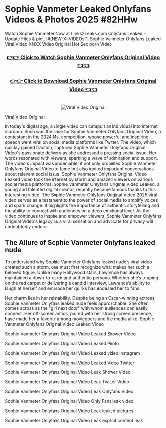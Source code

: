 # Sophie Vanmeter Leaked Onlyfans Videos & Photos 2025 #82HHw

Watch Sophie Vanmeter Now at Links2Leaks.com Onlyfans Leaked - Update Files & pict. !#[NEW-X~VIDEOs™] Sophie Vanmeter Onlyfans Leaked Viral Video XNXX Video Original Hot Sex porn Video
<br>
<div align="center">
<h3><a href="https://links2leaks.com/sophievanmeter" rel="nofollow">👉👉 Click to Watch Sophie Vanmeter Onlyfans Original Video 👈👈</a></h3>
<h3><a href="https://links2leaks.com/sophievanmeter" rel="nofollow">👉👉 Click to Download Sophie Vanmeter Onlyfans Original Video 👈👈</a></h3>
<br>
<a href="https://links2leaks.com/sophievanmeter" rel="nofollow"><img src="https://i.ibb.co/Gkj2r4b/banner.png" alt="Viral Video Original" style="max-width: 100%; display: inline-block;" data-target="animated-image.originalImage"></a>
</div>

Viral Video Original

In today's digital age, a single video can catapult an individual into internet stardom. Such was the case for Sophie Vanmeter Onlyfans Original Video, a contestant in the 2024 Ms. competition, whose powerful and inspiring speech went viral on social media platforms like Twitter.
The video, which quickly gained traction, captured Sophie Vanmeter Onlyfans Original Video's passionate delivery as she addressed a pressing social issue. Her words resonated with viewers, sparking a wave of admiration and support. The video's impact was undeniable; it not only propelled Sophie Vanmeter Onlyfans Original Video to fame but also ignited important conversations about relevant social issue.
Sophie Vanmeter Onlyfans Original Video Leaked video took the internet by storm and amazed viewers on various social media platforms. Sophie Vanmeter Onlyfans Original Video Leaked, a young and talented digital creator, recently became famous thanks to this interesting video.
The Sophie Vanmeter Onlyfans Original Video 2025 viral video serves as a testament to the power of social media to amplify voices and spark change. It highlights the importance of authentic storytelling and the ability to connect with audiences on a deep emotional level. As the video continues to inspire and empower viewers, Sophie Vanmeter Onlyfans Original Video's legacy as a viral sensation and advocate for privacy will undoubtedly endure.

<h2>The Allure of Sophie Vanmeter Onlyfans leaked nude</h2>


To understand why Sophie Vanmeter Onlyfans leaked nude’s viral video created such a storm, one must first recognize what makes her such a beloved figure. Unlike many Hollywood stars, Lawrence has always maintained a down-to-earth and authentic persona. Whether she’s tripping on the red carpet or delivering a candid interview, Lawrence’s ability to laugh at herself and embrace her quirks has endeared her to fans.

Her charm lies in her relatability. Despite being an Oscar-winning actress, Sophie Vanmeter Onlyfans leaked nude feels approachable. She often comes across as the "girl next door" with whom audiences can easily connect. Her off-screen antics, paired with her strong screen presence, have made her a favorite among moviegoers and the media alike.
Sophie Vanmeter Onlyfans Original Video Leaked Video

Sophie Vanmeter Onlyfans Original Video Leaked Shower Video

Sophie Vanmeter Onlyfans Original Video Leaked Photo

Sophie Vanmeter Onlyfans Original Video Leaked video instagram

Sophie Vanmeter Onlyfans Original Video Leaked Video Twitter

Sophie Vanmeter Onlyfans Original Video Leak Shower Video

Sophie Vanmeter Onlyfans Original Video Leak Twitter Video

Sophie Vanmeter Onlyfans Original Video Leak Onlyfans Video

Sophie Vanmeter Onlyfans Original Video Only Fans leak video

Sophie Vanmeter Onlyfans Original Video Leak leaked pictures

Sophie Vanmeter Onlyfans Original Video Leak explicit content leak